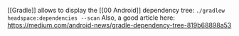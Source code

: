 [[Gradle]] allows to display the [[00 Android]] dependency tree:
`./gradlew headspace:dependencies --scan` 
Also, a good article here: https://medium.com/android-news/gradle-dependency-tree-819b68898a53
